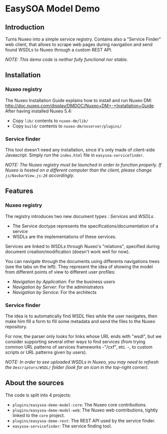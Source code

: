 # EasySOA Model Demo

## Introduction

Turns Nuxeo into a simple service registry. Contains also a "Service Finder" web client, that allows to scrape web pages during navigation and send found WSDLs to Nuxeo through a custom REST API.

*NOTE: This demo code is neither fully functional nor stable.*

## Installation

### Nuxeo registry

The Nuxeo Installation Guide explains how to install and run Nuxeo DM: <http://doc.nuxeo.com/display/DMDOC/Nuxeo+DM+-+Installation+Guide>. After having installed Nuxeo 5.4:

 * Copy `lib/` contents to `nuxeo-dm/lib/`
 * Copy `build/` contents to `nuxeo-dm/nxserver/plugins/`

### Service finder

This tool doesn't need any installation, since it's only made of client-side Javascript. Simply run the `index.html` file in `easysoa-servicefinder`.

*NOTE: The Nuxeo registry must be launched in order to function properly. If Nuxeo is hosted on a different computer than the client, please change `js/NavbarView.js:26` accordingly.*

## Features

### Nuxeo registry

The registry introduces two new document types : *Services* and *WSDLs*. 

 * The Service doctype represents the specifications/documentation of a service
 * WSDLs are the implementations of these services.

Services are linked to WSDLs through Nuxeo's "relations", specified during document creation/modification (doesn't work well for now).

You can navigate through the documents using differents navigations trees (see the tabs on the left). They represent the idea of showing the model from different points of view to different user profiles:

 * *Navigation by Application*: For the business users
 * *Navigation by Server*: For the administrators
 * *Navigation by Service*: For the architects

### Service finder

The idea is to automatically find WSDL files while the user navigates, then make him fill a form to fill some metadata and send the files to the Nuxeo repository.

For now, the parser only looks for links whose URL ends with "wsdl", but we consider supporting several other ways to find services (from trying common URL patterns of services frameworks -"/cxf", etc. -, to custom scripts or URL patterns given by users).

*NOTE: In order to see uploaded WSDLs in Nuxeo, you may need to refresh the `Descriptors/WSDL/` folder (look for an icon in the top-right corner).*

## About the sources

The code is split into 4 projects:

 * `plugins/easysoa-demo-model-core`: The Nuxeo core contributions.
 * `plugins/easysoa-demo-model-web`: The Nuxeo web contributions, tightly linked to the `core` project.
 * `plugins/easysoa-demo-rest`: The REST API used by the service finder.
 * `easysoa-servicefinder`: The service finding tool.

 